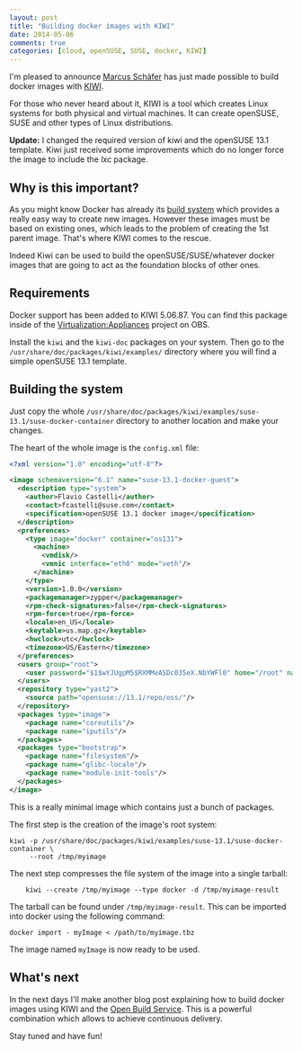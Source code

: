 ```yaml
---
layout: post
title: "Building docker images with KIWI"
date: 2014-05-06
comments: true
categories: [cloud, openSUSE, SUSE, docker, KIWI]
---
```


I'm pleased to announce [Marcus Schäfer](https://github.com/schaefi) has
just made possible to build docker images with [KIWI](http://opensuse.github.io/kiwi/).

For those who never heard about it, KIWI is a tool which creates Linux systems
for both physical and virtual machines. It can create openSUSE, SUSE and other types of
Linux distributions.


**Update:** I changed the required version of kiwi and the openSUSE 13.1 template.
Kiwi just received some improvements which do no longer force the image
to include the *lxc* package.

## Why is this important?

As you might know Docker has already its [build system](http://docs.docker.io/reference/builder/)
which provides a really easy way to create new images. However these images
must be based on existing ones, which leads to the problem of creating the 1st
parent image. That's where KIWI comes to the rescue.

Indeed Kiwi can be used to build the openSUSE/SUSE/whatever docker images that are
going to act as the foundation blocks of other ones.


## Requirements

Docker support has been added to KIWI 5.06.87. You can find this package inside
of the [Virtualization:Appliances](https://build.opensuse.org/project/show?project=Virtualization%3AAppliances)
project on OBS.

Install the `kiwi` and the `kiwi-doc` packages on your system. Then go to the
`/usr/share/doc/packages/kiwi/examples/` directory where you will find a simple
openSUSE 13.1 template.

## Building the system

Just copy the whole `/usr/share/doc/packages/kiwi/examples/suse-13.1/suse-docker-container`
directory to another location and make your changes.

The heart of the whole image is the `config.xml` file:

```xml
<?xml version="1.0" encoding="utf-8"?>

<image schemaversion="6.1" name="suse-13.1-docker-guest">
  <description type="system">
    <author>Flavio Castelli</author>
    <contact>fcastelli@suse.com</contact>
    <specification>openSUSE 13.1 docker image</specification>
  </description>
  <preferences>
    <type image="docker" container="os131">
      <machine>
        <vmdisk/>
        <vmnic interface="eth0" mode="veth"/>
      </machine>
    </type>
    <version>1.0.0</version>
    <packagemanager>zypper</packagemanager>
    <rpm-check-signatures>false</rpm-check-signatures>
    <rpm-force>true</rpm-force>
    <locale>en_US</locale>
    <keytable>us.map.gz</keytable>
    <hwclock>utc</hwclock>
    <timezone>US/Eastern</timezone>
  </preferences>
  <users group="root">
    <user password="$1$wYJUgpM5$RXMMeASDc035eX.NbYWFl0" home="/root" name="root"/>
  </users>
  <repository type="yast2">
    <source path="opensuse://13.1/repo/oss/"/>
  </repository>
  <packages type="image">
    <package name="coreutils"/>
    <package name="iputils"/>
  </packages>
  <packages type="bootstrap">
    <package name="filesystem"/>
    <package name="glibc-locale"/>
    <package name="module-init-tools"/>
  </packages>
</image>
```

This is a really minimal image which contains just a bunch of packages.


The first step is the creation of the image's root system:

```
kiwi -p /usr/share/doc/packages/kiwi/examples/suse-13.1/suse-docker-container \
     --root /tmp/myimage
```

The next step compresses the file system of the image into a single tarball:

```
    kiwi --create /tmp/myimage --type docker -d /tmp/myimage-result
```

The tarball can be found under `/tmp/myimage-result`. This can be imported
into docker using the following command:

```
docker import - myImage < /path/to/myimage.tbz
```

The image named `myImage` is now ready to be used.

## What's next

In the next days I'll make another blog post explaining how to build docker
images using KIWI and the [Open Build Service](http://openbuildservice.org/).
This is a powerful combination which allows to achieve continuous delivery.

Stay tuned and have fun!
